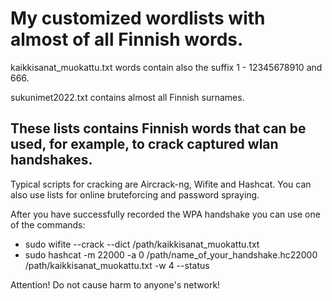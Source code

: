# My customized wordlists with almost of all Finnish words.

kaikkisanat_muokattu.txt words contain also the suffix 1 - 12345678910 and 666.

sukunimet2022.txt contains almost all Finnish surnames.


## These lists contains Finnish words that can be used, for example, to crack captured wlan handshakes.
Typical scripts for cracking are Aircrack-ng, Wifite and Hashcat.
You can also use lists for online bruteforcing and password spraying.

After you have successfully recorded the WPA handshake you can use one of the commands:
- sudo wifite --crack --dict /path/kaikkisanat_muokattu.txt
- sudo hashcat -m 22000 -a 0 /path/name_of_your_handshake.hc22000 /path/kaikkisanat_muokattu.txt -w 4 --status

Attention! Do not cause harm to anyone's network!






